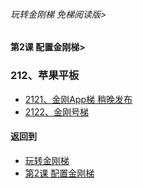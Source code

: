 ###### 玩转金刚梯 免梯阅读版>
#### 第2课 配置金刚梯>

### 212、苹果平板
- [2121、金刚App梯 稍晚发布](https://github.com/a2zitpro/web/blob/master/LadderFree/LadderConfigure/Apple/iPad/LadderApp.md)
- [2122、金刚号梯](https://github.com/a2zitpro/web/blob/master/LadderFree/LadderConfigure/Apple/iPad/LadderKKID.md)


#### 返回到
- [玩转金刚梯](https://github.com/a2zitpro/web/blob/master/LadderFree/main.md)
- [第2课 配置金刚梯](https://github.com/a2zitpro/web/blob/master/LadderFree/LadderConfigure/LadderConfigure.md)

